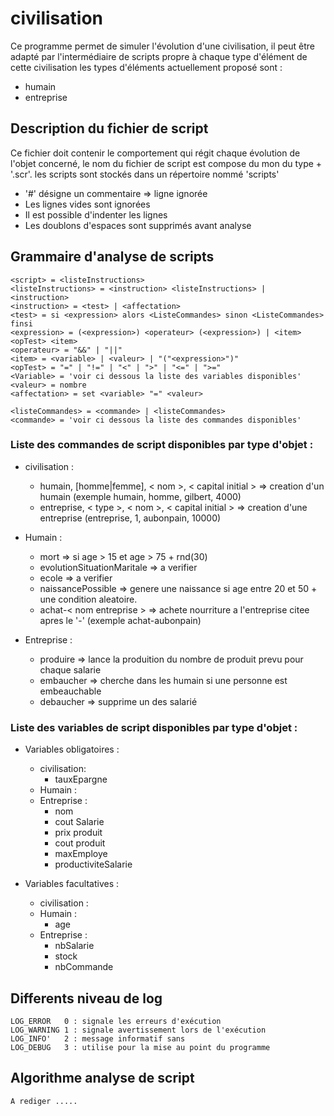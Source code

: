 # civilisation

Ce programme permet de simuler l'évolution d'une civilisation, il peut être adapté par l'intermédiaire de scripts propre à chaque type d'élément de cette civilisation
les types d'éléments actuellement proposé sont :

- humain
- entreprise


## Description du fichier de script
Ce fichier doit contenir le comportement qui régit chaque évolution de l'objet concerné, le nom du fichier de script est compose du mon du type + '.scr'. les scripts sont stockés dans un répertoire nommé 'scripts'

- '#' désigne un commentaire => ligne ignorée
- Les lignes vides sont ignorées
- Il est possible d'indenter les lignes
- Les doublons d'espaces sont supprimés avant analyse

## Grammaire d'analyse de scripts
	<script> = <listeInstructions>
	<listeInstructions> = <instruction> <listeInstructions> | <instruction>
	<instruction> = <test> | <affectation>
	<test> = si <expression> alors <ListeCommandes> sinon <ListeCommandes> finsi
	<expression> = (<expression>) <operateur> (<expression>) | <item> <opTest> <item>
	<operateur> = "&&" | "||"
	<item> = <variable> | <valeur> | "("<expression>")"
	<opTest> = "=" | "!=" | "<" | ">" | "<=" | ">="
	<Variable> = 'voir ci dessous la liste des variables disponibles'
	<valeur> = nombre
	<affectation> = set <variable> "=" <valeur>
	
	<listeCommandes> = <commande> | <listeCommandes>
	<commande> = 'voir ci dessous la liste des commandes disponibles'


### Liste des commandes de script disponibles par type d'objet : 

- civilisation :
	- humain, [homme|femme], < nom >, < capital initial > => creation d'un humain (exemple humain, homme, gilbert, 4000)
	- entreprise, < type >, < nom >, < capital initial > => creation d'une entreprise (entreprise, 1, aubonpain, 10000)

- Humain : 
	- mort => si age > 15 et age > 75 + rnd(30)
	- evolutionSituationMaritale => a verifier
	- ecole => a verifier
	- naissancePossible => genere une naissance si age entre 20 et 50 + une condition aleatoire.
	- achat-< nom entreprise > => achete nourriture a l'entreprise citee apres le '-' (exemple achat-aubonpain)
- Entreprise : 
	- produire	=> lance la produition du nombre de produit prevu pour chaque salarie
	- embaucher => cherche dans les humain si une personne est embeauchable
	- debaucher => supprime un des salarié

### Liste des variables de script disponibles par type d'objet : 

- Variables obligatoires : 
	- civilisation: 
		- tauxEpargne
	- Humain : 
	- Entreprise : 
		- nom
		- cout Salarie
		- prix produit
		- cout produit
		- maxEmploye
		- productiviteSalarie

- Variables facultatives : 
	- civilisation : 
	- Humain : 
		- age
	- Entreprise : 
		- nbSalarie
		- stock
		- nbCommande
	
	
## Differents niveau de log
	LOG_ERROR   0 : signale les erreurs d'exécution
	LOG_WARNING 1 : signale avertissement lors de l'exécution
	LOG_INFO'   2 : message informatif sans 
	LOG_DEBUG   3 : utilise pour la mise au point du programme
	
## Algorithme analyse de script
	A rediger .....